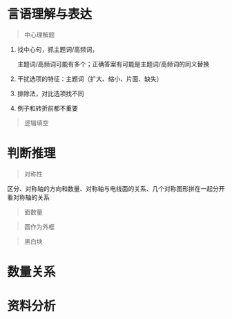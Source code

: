 # 言语理解与表达

> 中心理解题

1. 找中心句，抓主题词/高频词，

    主题词/高频词可能有多个；正确答案有可能是主题词/高频词的同义替换

2. 干扰选项的特征：主题词（扩大、缩小、片面、缺失）

3. 排除法，对比选项找不同

4. 例子和转折前都不重要

> 逻辑填空




# 判断推理

> 对称性

区分、对称轴的方向和数量、对称轴与电线面的关系、几个对称图形拼在一起分开看对称轴的关系

> 面数量

> 圆作为外框

> 黑白块

# 数量关系



# 资料分析
